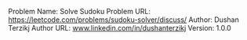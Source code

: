 Problem Name: Solve Sudoku
Problem URL: https://leetcode.com/problems/sudoku-solver/discuss/
Author: Dushan Terzikj
Author URL: www.linkedin.com/in/dushanterzikj
Version: 1.0.0